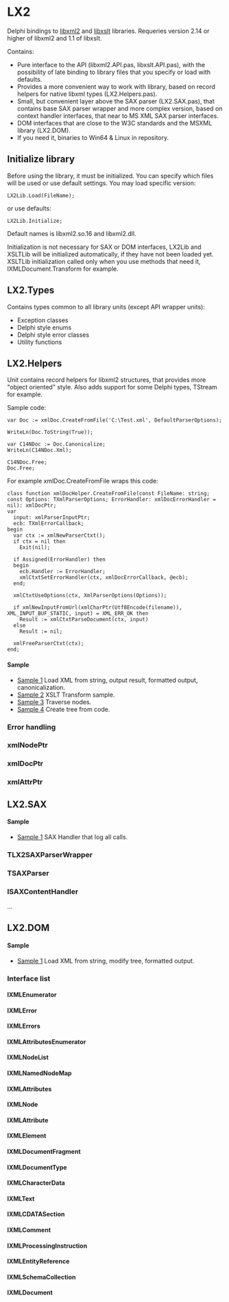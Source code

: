 # LX2
Delphi bindings to [libxml2](https://gitlab.gnome.org/GNOME/libxml2) and [libxslt](https://gitlab.gnome.org/GNOME/libxslt/) libraries. 
Requeries version 2.14 or higher of libxml2 and 1.1 of libxslt. 

Contains:

- Pure interface to the API (libxml2.API.pas, libxslt.API.pas), with the possibility of late binding to library files that you specify or load with defaults.
- Provides a more convenient way to work with library, based on record helpers for native libxml types (LX2.Helpers.pas).
- Small, but convenient layer above the SAX parser (LX2.SAX.pas), that contains base SAX parser wrapper and more complex version, based on context handler interfaces, that near to MS XML SAX parser interfaces.
- DOM interfaces that are close to the W3C standards and the MSXML library (LX2.DOM).
- If you need it, binaries to Win64 & Linux in repository.

## Initialize library
Before using the library, it must be initialized. You can specify which files will be used or use default settings.
You may load specific version: 
```delphi
LX2Lib.Load(FileName);
```
 or use defaults:
```delphi
LX2Lib.Initialize; 
```
Default names is libxml2.so.16 and libxml2.dll.

Initialization is not necessary for SAX or DOM interfaces, LX2Lib and XSLTLib will be initialized automatically, if they have not been loaded yet.
XSLTLib initialization called only when you use methods that need it, IXMLDocument.Transform for example.

## LX2.Types
Contains types common to all library units (except API wrapper units):
- Exception classes
- Delphi style enums
- Delphi style error classes
- Utility functions

## LX2.Helpers
Unit contains record helpers for libxml2 structures, that provides more "object oriented" style. Also adds support for some Delphi types, TStream for example.

Sample code:
```Delphi
var Doc := xmlDoc.CreateFromFile('C:\Test.xml', DefaultParserOptions);

WriteLn(Doc.ToString(True));

var C14NDoc := Doc.Canonicalize;
WriteLn(C14NDoc.Xml);

C14NDoc.Free;
Doc.Free;
```
For example xmlDoc.CreateFromFile wraps this code:
```Delphi
class function xmlDocHelper.CreateFromFile(const FileName: string; const Options: TXmlParserOptions; ErrorHandler: xmlDocErrorHandler = nil): xmlDocPtr;
var
  input: xmlParserInputPtr;
  ecb: TXmlErrorCallback;
begin
  var ctx := xmlNewParserCtxt();
  if ctx = nil then
    Exit(nil);

  if Assigned(ErrorHandler) then
  begin
    ecb.Handler := ErrorHandler;
    xmlCtxtSetErrorHandler(ctx, xmlDocErrorCallback, @ecb);
  end;

  xmlCtxtUseOptions(ctx, XmlParserOptions(Options));

  if xmlNewInputFromUrl(xmlCharPtr(Utf8Encode(filename)), XML_INPUT_BUF_STATIC, input) = XML_ERR_OK then
    Result := xmlCtxtParseDocument(ctx, input)
  else
    Result := nil;

  xmlFreeParserCtxt(ctx);
end;
```

#### Sample
- [Sample 1](/Samples/LX2SampleHelpers1.dpr) Load XML from string, output result, formatted output, canonicalization.
- [Sample 2](/Samples/LX2SampleHelpers2.dpr) XSLT Transform sample.
- [Sample 3](/Samples/LX2SampleHelpers3.dpr) Traverse nodes.
- [Sample 4](/Samples/LX2SampleHelpers4.dpr) Create tree from code.
### Error handling
### xmlNodePtr
### xmlDocPtr
### xmlAttrPtr

## LX2.SAX
#### Sample
- [Sample 1](/Samples/LX2SampleSAX1.dpr) SAX Handler that log all calls.
### TLX2SAXParserWrapper
### TSAXParser
### ISAXContentHandler
...

## LX2.DOM
#### Sample
- [Sample 1](/Samples/LX2SampleDOM1.dpr) Load XML from string, modify tree, formatted output.
### Interface list
#### IXMLEnumerator
#### IXMLError
#### IXMLErrors
#### IXMLAttributesEnumerator
#### IXMLNodeList
#### IXMLNamedNodeMap
#### IXMLAttributes
#### IXMLNode
#### IXMLAttribute
#### IXMLElement
#### IXMLDocumentFragment
#### IXMLDocumentType
#### IXMLCharacterData
#### IXMLText
#### IXMLCDATASection
#### IXMLComment
#### IXMLProcessingInstruction
#### IXMLEntityReference
#### IXMLSchemaCollection
#### IXMLDocument


